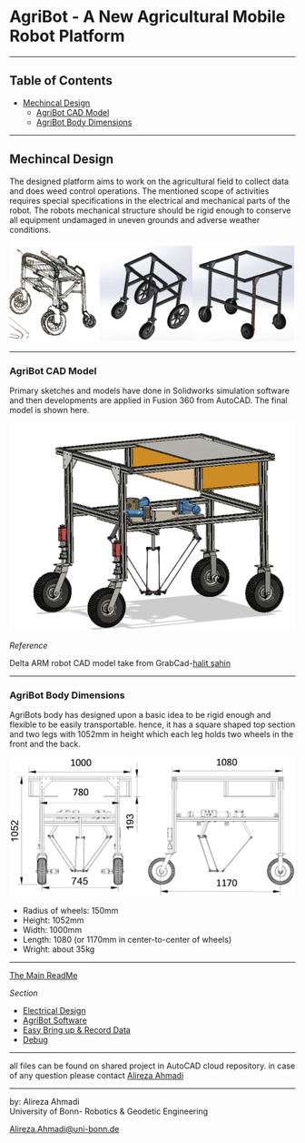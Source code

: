 # AgriBot - A New Agricultural Mobile Robot Platform

---

## Table of Contents
- [Mechincal Design](https://github.com/alirezaahmadi/Agribot/blob/master/doc/mec.md#mechincal-design)
  - [AgriBot CAD Model](https://github.com/alirezaahmadi/Agribot/blob/master/doc/mec.md#agribot-cad-model)
  - [AgriBot Body Dimensions](https://github.com/alirezaahmadi/Agribot/blob/master/doc/mec.md#agribot-body-dimensions)
---

## Mechincal Design
The designed platform aims to work on the agricultural field to collect data and does weed control operations. The mentioned scope of activities requires special specifications in the electrical and mechanical parts of the robot. The robots mechanical structure should be rigid enough to conserve all equipment undamaged in uneven grounds and adverse weather conditions. 

<div align="center"><img src="/doc/images/mechanic.png" alt="mechanic" width="600" title="mechanic"/></div>

--- 

### AgriBot CAD Model
Primary sketches and models have done in Solidworks simulation software and then developments are applied in Fusion 360 from AutoCAD. The final model is shown here.

<div align="center"><img src="/doc/images/robot1.png" alt="robot1.png" width="600" title="fusion360"/></div>

*Reference* 

Delta ARM robot CAD model take from GrabCad-[halit şahin](https://grabcad.com/library/delta-robot-8)

---

### AgriBot Body Dimensions
AgriBots body has designed upon a basic idea to be rigid enough and flexible to be easily transportable. hence, it has a square shaped top section and two legs with 1052mm in height which each leg holds two wheels in the front and the back. 

<div align="center"><img src="/doc/images/2ds.png" alt="ds" width="600" title="Dimensions"/></div>

* Radius of wheels: 150mm
* Height: 1052mm
* Width: 1000mm
* Length: 1080 (or 1170mm in center-to-center of wheels)
* Wright: about 35kg

---
[The Main ReadMe](https://github.com/alirezaahmadi/Agribot/blob/master/README.md)

*Section* 
- [Electrical  Design](https://github.com/alirezaahmadi/Agribot/blob/master/doc/elec.md)
- [AgriBot Software](https://github.com/alirezaahmadi/Agribot/blob/master/doc/api.md) 
- [Easy Bring up & Record Data](https://github.com/alirezaahmadi/Agribot/blob/master/doc/recorddata.md) 
- [Debug](https://github.com/alirezaahmadi/Agribot/blob/master/doc/debug.md)


---

all files can be found on shared project in AutoCAD cloud repository. in case of any question please contact [Alireza Ahmadi](https://github.com/alirezaahmadi)

--- 
 by: Alireza Ahmadi                                     
 University of Bonn- Robotics & Geodetic Engineering
 
 Alireza.Ahmadi@uni-bonn.de                             
 [](https://www.AlirezaAhmadi.xyz)











